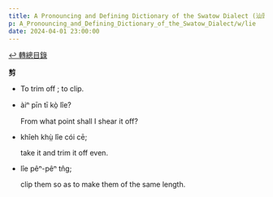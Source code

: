 ```yaml
---
title: A Pronouncing and Defining Dictionary of the Swatow Dialect (汕頭方言音義字典) / lie
p: A_Pronouncing_and_Defining_Dictionary_of_the_Swatow_Dialect/w/lie
date: 2024-04-01 23:00:00
---
```


[↩️ 轉總目錄](/A_Pronouncing_and_Defining_Dictionary_of_the_Swatow_Dialect)


**剪**
- To trim off ; to clip.

- àiⁿ pīn tī kò̤ lîe?

  From what point shall I shear it off?

- khîeh khṳ̀ lîe cói cē;

  take it and trim it off even.

- lîe pêⁿ-pêⁿ tn̂g;

  clip them so as to make them of the same length.